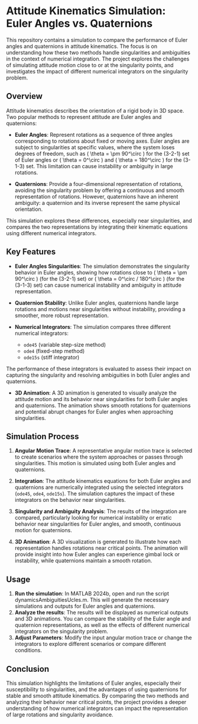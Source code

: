 # Attitude Kinematics Simulation: Euler Angles vs. Quaternions

This repository contains a simulation to compare the performance of Euler angles and quaternions in attitude kinematics. The focus is on understanding how these two methods handle singularities and ambiguities in the context of numerical integration. The project explores the challenges of simulating attitude motion close to or at the singularity points, and investigates the impact of different numerical integrators on the singularity problem.

## Overview

Attitude kinematics describes the orientation of a rigid body in 3D space. Two popular methods to represent attitude are Euler angles and quaternions:

- **Euler Angles**: Represent rotations as a sequence of three angles corresponding to rotations about fixed or moving axes. Euler angles are subject to singularities at specific values, where the system loses degrees of freedom, such as \( \theta = \pm 90^\circ \) for the (3-2-1) set of Euler angles or \( \theta = 0^\circ \) and \( \theta = 180^\circ \) for the (3-1-3) set. This limitation can cause instability or ambiguity in large rotations.

- **Quaternions**: Provide a four-dimensional representation of rotations, avoiding the singularity problem by offering a continuous and smooth representation of rotations. However, quaternions have an inherent ambiguity: a quaternion and its inverse represent the same physical orientation.

This simulation explores these differences, especially near singularities, and compares the two representations by integrating their kinematic equations using different numerical integrators.

## Key Features

- **Euler Angles Singularities**: The simulation demonstrates the singularity behavior in Euler angles, showing how rotations close to \( \theta = \pm 90^\circ \) (for the (3-2-1) set) or \( \theta = 0^\circ / 180^\circ \) (for the (3-1-3) set) can cause numerical instability and ambiguity in attitude representation.

- **Quaternion Stability**: Unlike Euler angles, quaternions handle large rotations and motions near singularities without instability, providing a smoother, more robust representation.

- **Numerical Integrators**: The simulation compares three different numerical integrators:
  - `ode45` (variable step-size method)
  - `ode4` (fixed-step method)
  - `ode15s` (stiff integrator)

The performance of these integrators is evaluated to assess their impact on capturing the singularity and resolving ambiguities in both Euler angles and quaternions.

- **3D Animation**: A 3D animation is generated to visually analyze the attitude motion and its behavior near singularities for both Euler angles and quaternions. The animation shows smooth rotations for quaternions and potential abrupt changes for Euler angles when approaching singularities.

## Simulation Process

1. **Angular Motion Trace**: A representative angular motion trace is selected to create scenarios where the system approaches or passes through singularities. This motion is simulated using both Euler angles and quaternions.

2. **Integration**: The attitude kinematics equations for both Euler angles and quaternions are numerically integrated using the selected integrators (`ode45`, `ode4`, `ode15s`). The simulation captures the impact of these integrators on the behavior near singularities.

3. **Singularity and Ambiguity Analysis**: The results of the integration are compared, particularly looking for numerical instability or erratic behavior near singularities for Euler angles, and smooth, continuous motion for quaternions.

4. **3D Animation**: A 3D visualization is generated to illustrate how each representation handles rotations near critical points. The animation will provide insight into how Euler angles can experience gimbal lock or instability, while quaternions maintain a smooth rotation.

## Usage

1. **Run the simulation**: In MATLAB 2024b, open and run the script dynamicsAmbiguitiesUcles.m. This will generate the necessary simulations and outputs for Euler angles and quaternions.
2. **Analyze the results**: The results will be displayed as numerical outputs and 3D animations. You can compare the stability of the Euler angle and quaternion representations, as well as the effects of different numerical integrators on the singularity problem.
3. **Adjust Parameters**: Modify the input angular motion trace or change the integrators to explore different scenarios or compare different conditions.

## Conclusion

This simulation highlights the limitations of Euler angles, especially their susceptibility to singularities, and the advantages of using quaternions for stable and smooth attitude kinematics. By comparing the two methods and analyzing their behavior near critical points, the project provides a deeper understanding of how numerical integrators can impact the representation of large rotations and singularity avoidance.
